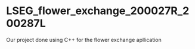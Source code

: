 # LSEG_flower_exchange_200027R_200287L
Our project done using C++ for the flower exchange apllication
